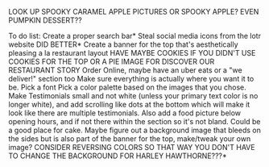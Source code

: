 LOOK UP SPOOKY CARAMEL APPLE PICTURES OR SPOOKY APPLE? EVEN PUMPKIN DESSERT??

To do list:
Create a proper search bar*
Steal social media icons from the lotr website DID BETTER*
Create a banner for the top that's aesthetically pleasing a la restaurant layout
HAVE MAYBE COOKIES IF YOU DIDN'T USE COOKIES FOR THE TOP OR A PIE IMAGE FOR DISCOVER OUR RESTAURANT STORY
Order Online, maybe have an uber eats or a "we deliver!" section too
Make sure everything is actually where you want it to be.
Pick a font
Pick a color palette based on the images that you chose.
Make Testimonials small and not white (unless your primary text color is no longer white), and add scrolling like dots at the bottom which will make it look like there are multiple testimonials.
Also add a food picture below opening hours, and if not there within the section so it's not bland. Could be a good place for cake.
Maybe figure out a background image that bleeds on the sides but is also part of the banner for the top, make/tweak your own image?
CONSIDER REVERSING COLORS SO THAT WAY YOU DON'T HAVE TO CHANGE THE BACKGROUND FOR HARLEY HAWTHORNE???*